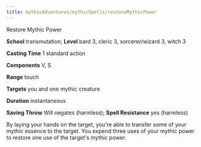```yaml
---
title: mythicAdventures/mythicSpells/restoreMythicPower
---
```

Restore Mythic Power

**School** transmutation; **Level** bard 3, cleric 3, sorcerer/wizard 3, witch 3

**Casting Time** 1 standard action

**Components** V, S

**Range** touch

**Targets** you and one mythic creature

**Duration** instantaneous

**Saving Throw** Will negates (harmless); **Spell Resistance** yes (harmless)

By laying your hands on the target, you're able to transfer some of your mythic essence to the target. You expend three uses of your mythic power to restore one use of the target's mythic power.

